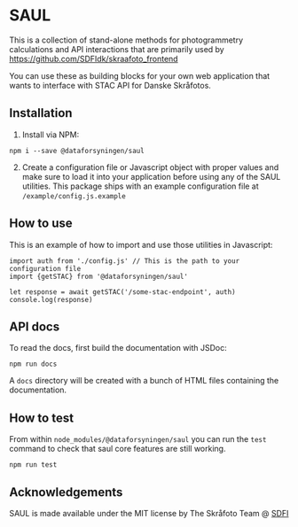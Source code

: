 # SAUL

This is a collection of stand-alone methods for photogrammetry calculations and API interactions that are primarily used by https://github.com/SDFIdk/skraafoto_frontend

You can use these as building blocks for your own web application that wants to interface with STAC API for Danske Skråfotos.

## Installation

1. Install via NPM:
```
npm i --save @dataforsyningen/saul
```

2. Create a configuration file or Javascript object with proper values and make sure to load it into your application before using any of the SAUL utilities. This package ships with an example configuration file at `/example/config.js.example`

## How to use

This is an example of how to import and use those utilities in Javascript:
```
import auth from './config.js' // This is the path to your configuration file
import {getSTAC} from '@dataforsyningen/saul'

let response = await getSTAC('/some-stac-endpoint', auth)
console.log(response)
```

## API docs

To read the docs, first build the documentation with JSDoc:
```
npm run docs
```
A `docs` directory will be created with a bunch of HTML files containing the documentation.

## How to test

From within `node_modules/@dataforsyningen/saul` you can run the `test` command to check that saul core features are still working.
```
npm run test
```

## Acknowledgements

SAUL is made available under the MIT license by
The Skråfoto Team @ [SDFI](https://sdfi.dk/)
